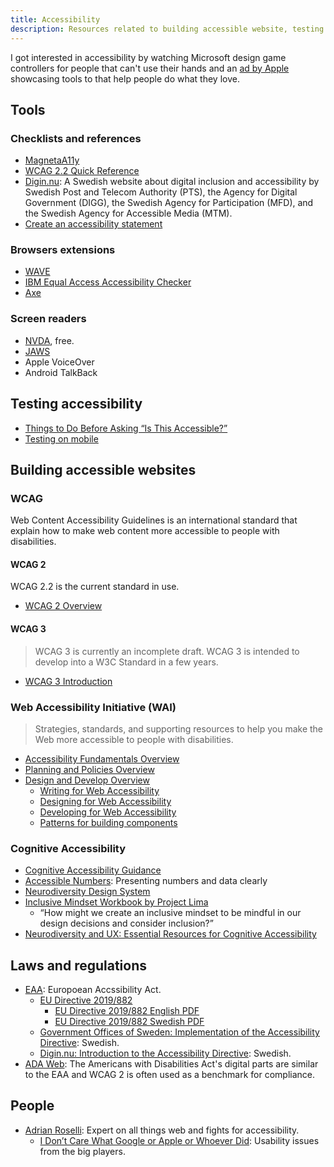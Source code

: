 ```yaml
---
title: Accessibility
description: Resources related to building accessible website, testing them and link to documentation.
---
```


I got interested in accessibility by watching Microsoft design game controllers for people that can't use their hands and an [ad by Apple](https://www.youtube.com/watch?v=XB4cjbYywqg) showcasing tools to that help people do what they love.

## Tools

### Checklists and references

- [MagnetaA11y](https://www.magentaa11y.com/web/)
- [WCAG 2.2 Quick Reference](https://www.w3.org/WAI/WCAG22/quickref/)
- [Digin.nu](https://digin.nu/): A Swedish website about digital inclusion and accessibility by Swedish Post and Telecom Authority (PTS), the Agency for Digital Government (DIGG), the Swedish Agency for Participation (MFD), and the Swedish Agency for Accessible Media (MTM).
- [Create an accessibility statement](https://www.digg.se/kunskap-och-stod/digital-tillganglighet/skapa-en-tillganglighetsredogorelse)

### Browsers extensions

- [WAVE](https://wave.webaim.org/)
- [IBM Equal Access Accessibility Checker](https://www.ibm.com/able/toolkit/tools#develop)
- [Axe](https://www.deque.com/axe/)

### Screen readers

- [NVDA](https://www.nvaccess.org/download/), free.
- [JAWS](https://www.freedomscientific.com/products/software/jaws/)
- Apple VoiceOver
- Android TalkBack

## Testing accessibility

- [Things to Do Before Asking “Is This Accessible?”](https://adrianroselli.com/2024/08/things-to-do-before-asking-is-this-accessible.html)
- [Testing on mobile](https://www.a11y-collective.com/blog/mobile-accessibility/)

## Building accessible websites

### WCAG

Web Content Accessibility Guidelines is an international standard that explain how to make web content more accessible to people with disabilities.

#### WCAG 2

WCAG 2.2 is the current standard in use.

- [WCAG 2 Overview](https://www.w3.org/WAI/standards-guidelines/wcag/)

#### WCAG 3

> WCAG 3 is currently an incomplete draft. WCAG 3 is intended to develop into a W3C Standard in a few years.

- [WCAG 3 Introduction](https://www.w3.org/WAI/standards-guidelines/wcag/wcag3-intro/)

### Web Accessibility Initiative (WAI)

> Strategies, standards, and supporting resources to help you make the Web more accessible to people with disabilities.

- [Accessibility Fundamentals Overview](https://www.w3.org/WAI/fundamentals/)
- [Planning and Policies Overview](https://www.w3.org/WAI/planning/)
- [Design and Develop Overview](https://www.w3.org/WAI/design-develop/)
  - [Writing for Web Accessibility](https://www.w3.org/WAI/tips/writing/)
  - [Designing for Web Accessibility](https://www.w3.org/WAI/tips/designing/)
  - [Developing for Web Accessibility](https://www.w3.org/WAI/tips/developing/)
  - [Patterns for building components](https://www.w3.org/WAI/ARIA/apg/patterns/)

### Cognitive Accessibility

- [Cognitive Accessibility Guidance](https://www.w3.org/WAI/WCAG2/supplemental/#cognitiveaccessibilityguidance)
- [Accessible Numbers](https://accessiblenumbers.com/): Presenting numbers and data clearly
- [Neurodiversity Design System](https://neurodiversity.design/)
- [Inclusive Mindset Workbook by Project Lima](https://www.figma.com/community/file/1105798401848507376)
  - “How might we create an inclusive mindset to be mindful in our design decisions and consider inclusion?”
- [Neurodiversity and UX: Essential Resources for Cognitive Accessibility](https://stephaniewalter.design/blog/neurodiversity-and-ux-essential-resources-for-cognitive-accessibility/)

## Laws and regulations

- [EAA](https://ec.europa.eu/social/main.jsp?catId=1202): Europoean Accssibility Act.
  - [EU Directive 2019/882](https://eur-lex.europa.eu/legal-content/EN/TXT/?uri=CELEX%3A32019L0882)
    - [EU Directive 2019/882 English PDF](https://eur-lex.europa.eu/legal-content/EN/TXT/PDF/?uri=CELEX:32019L0882)
    - [EU Directive 2019/882 Swedish PDF](https://eur-lex.europa.eu/legal-content/SV/TXT/PDF/?uri=CELEX:32019L0882)
  - [Government Offices of Sweden: Implementation of the Accessibility Directive](https://www.regeringen.se/rattsliga-dokument/lagradsremiss/2022/08/genomforande-av-tillganglighetsdirektivet/): Swedish.
  - [Digin.nu: Introduction to the Accessibility Directive](https://digin.nu/lagkrav/introduktion-till-tillganglighetsdirektivet/): Swedish.
- [ADA Web](https://www.ada.gov/resources/web-guidance/): The Americans with Disabilities Act's digital parts are similar to the EAA and WCAG 2 is often used as a benchmark for compliance.

## People

- [Adrian Roselli](https://adrianroselli.com/): Expert on all things web and fights for accessibility.
  - [I Don’t Care What Google or Apple or Whoever Did](https://adrianroselli.com/2020/03/i-dont-care-what-google-or-apple-or-whomever-did.html): Usability issues from the big players.
